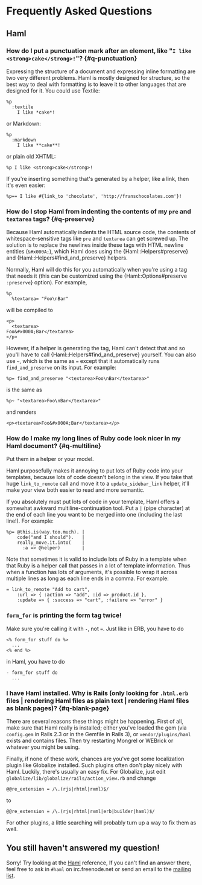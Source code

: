 # Frequently Asked Questions

## Haml

### How do I put a punctuation mark after an element, like "`I like <strong>cake</strong>!`"? {#q-punctuation}

Expressing the structure of a document
and expressing inline formatting are two very different problems.
Haml is mostly designed for structure,
so the best way to deal with formatting is to leave it to other languages
that are designed for it.
You could use Textile:

    %p
      :textile
        I like *cake*!

or Markdown:

    %p
      :markdown
        I like **cake**!

or plain old XHTML:

    %p I like <strong>cake</strong>!

If you're inserting something that's generated by a helper, like a link,
then it's even easier:

    %p== I like #{link_to 'chocolate', 'http://franschocolates.com'}!

### How do I stop Haml from indenting the contents of my `pre` and `textarea` tags? {#q-preserve}

Because Haml automatically indents the HTML source code,
the contents of whitespace-sensitive tags like `pre` and `textarea`
can get screwed up.
The solution is to replace the newlines inside these tags
with HTML newline entities (`&#x000A;`),
which Haml does using the {Haml::Helpers#preserve} and {Haml::Helpers#find_and_preserve} helpers.

Normally, Haml will do this for you automatically
when you're using a tag that needs it
(this can be customized using the {Haml::Options#preserve `:preserve`} option).
For example,

    %p
      %textarea= "Foo\nBar"

will be compiled to

    <p>
      <textarea>
    Foo&#x000A;Bar</textarea>
    </p>

However, if a helper is generating the tag,
Haml can't detect that and so you'll have to call {Haml::Helpers#find_and_preserve} yourself.
You can also use `~`, which is the same as `=`
except that it automatically runs `find_and_preserve` on its input.
For example:

    %p= find_and_preserve "<textarea>Foo\nBar</textarea>"

is the same as

    %p~ "<textarea>Foo\nBar</textarea>"

and renders

    <p><textarea>Foo&#x000A;Bar</textarea></p>

### How do I make my long lines of Ruby code look nicer in my Haml document? {#q-multiline}

Put them in a helper or your model.

Haml purposefully makes it annoying to put lots of Ruby code into your templates,
because lots of code doesn't belong in the view.
If you take that huge `link_to_remote` call
and move it to a `update_sidebar_link` helper,
it'll make your view both easier to read and more semantic.

If you absolutely must put lots of code in your template,
Haml offers a somewhat awkward multiline-continuation tool.
Put a `|` (pipe character) at the end of each line you want to be merged into one
(including the last line!).
For example:

    %p= @this.is(way.too.much). |
        code("and I should").   |
        really_move.it.into(    |
          :a => @helper)        |

Note that sometimes it is valid to include lots of Ruby in a template
when that Ruby is a helper call that passes in a lot of template information.
Thus when a function has lots of arguments,
it's possible to wrap it across multiple lines
as long as each line ends in a comma.
For example:

    = link_to_remote "Add to cart",
        :url => { :action => "add", :id => product.id },
        :update => { :success => "cart", :failure => "error" }

### `form_for` is printing the form tag twice!

Make sure you're calling it with `-`, not `=`.
Just like in ERB, you have to do

    <% form_for stuff do %>
      ...
    <% end %>

in Haml, you have to do

    - form_for stuff do
      ...

### I have Haml installed. Why is Rails (only looking for `.html.erb` files | rendering Haml files as plain text | rendering Haml files as blank pages)? {#q-blank-page}

There are several reasons these things might be happening.
First of all, make sure that Haml really is installed;
either you've loaded the gem (via `config.gem` in Rails 2.3 or in the Gemfile in Rails 3),
or `vendor/plugins/haml` exists and contains files.
Then try restarting Mongrel or WEBrick or whatever you might be using.

Finally, if none of these work,
chances are you've got some localization plugin like Globalize installed.
Such plugins often don't play nicely with Haml.
Luckily, there's usually an easy fix.
For Globalize, just edit `globalize/lib/globalize/rails/action_view.rb`
and change

    @@re_extension = /\.(rjs|rhtml|rxml)$/

to

    @@re_extension = /\.(rjs|rhtml|rxml|erb|builder|haml)$/

For other plugins, a little searching will probably turn up a way to fix them as well.

## You still haven't answered my question!

Sorry! Try looking at the [Haml](http://haml.info/docs/yardoc/file.REFERENCE.html) reference,
If you can't find an answer there,
feel free to ask in `#haml` on irc.freenode.net
or send an email to the [mailing list](http://groups.google.com/group/haml).
